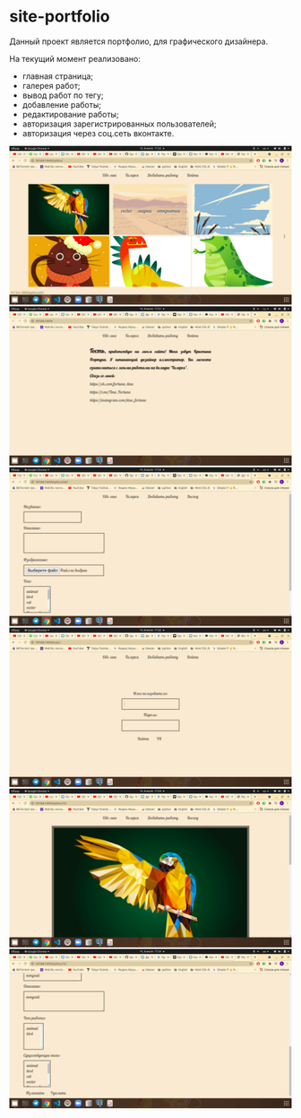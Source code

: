 # site-portfolio

Данный проект является портфолио, для графического дизайнера.

На текущий момент реализовано:
- главная страница;
- галерея работ;
- вывод работ по тегу;
- добавление работы;
- редактирование работы;
- авторизация зарегистрированных пользователей;
- авторизация через соц.сеть вконтакте.

![Image alt](screenshots/gallery.png "Страница галереи работ")
![Image alt](screenshots/about_me.png "Главная")
![Image alt](screenshots/add_paint.png "Страница добавления работы")
![Image alt](screenshots/auth.png "Страница входа")
![Image alt](screenshots/change_paint.png "Страница редактирования работы")
![Image alt](screenshots/change_paint2.png)
